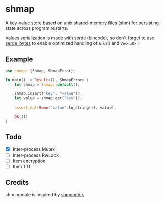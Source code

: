# shmap

A key-value store based on unix shared-memory files (shm) for persisting state across program restarts.

Values serialization is made with serde (bincode), so don't forget to use [serde_bytes](https://crates.io/crates/serde_bytes) to enable optimized handling of `&[u8]` and `Vec<u8>` !

## Example

```rust
use shmap::{Shmap, ShmapError};

fn main() -> Result<(), ShmapError> {
    let shmap = Shmap::default();

    shmap.insert("key", "value")?;
    let value = shmap.get("key")?;

    assert_eq!(Some("value".to_string()), value);

    Ok(())
}
```

## Todo

- [x] Inter-process Mutex
- [ ] Inter-process RwLock
- [ ] Item encryption
- [ ] Item TTL

## Credits

shm module is inspired by [shmemfdrs](https://crates.io/crates/shmemfdrs)
